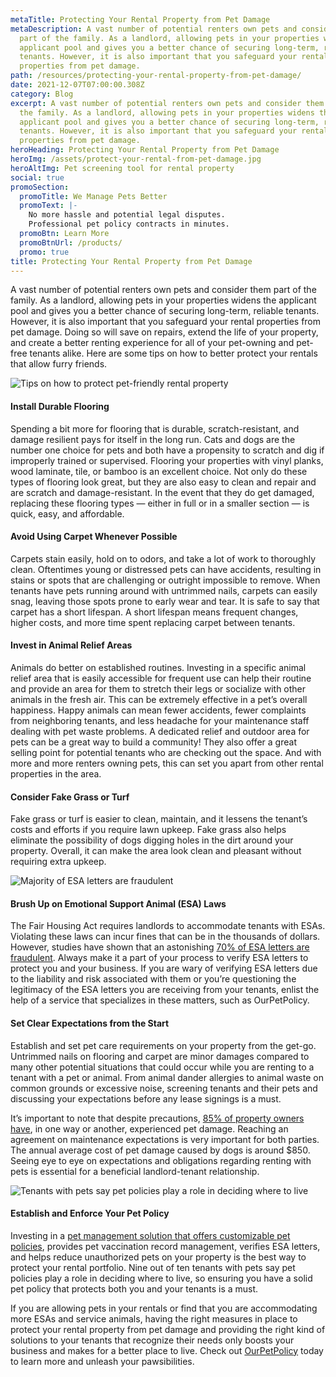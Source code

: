 ```yaml
---
metaTitle: Protecting Your Rental Property from Pet Damage
metaDescription: A vast number of potential renters own pets and consider them
  part of the family. As a landlord, allowing pets in your properties widens the
  applicant pool and gives you a better chance of securing long-term, reliable
  tenants. However, it is also important that you safeguard your rental
  properties from pet damage.
path: /resources/protecting-your-rental-property-from-pet-damage/
date: 2021-12-07T07:00:00.308Z
category: Blog
excerpt: A vast number of potential renters own pets and consider them part of
  the family. As a landlord, allowing pets in your properties widens the
  applicant pool and gives you a better chance of securing long-term, reliable
  tenants. However, it is also important that you safeguard your rental
  properties from pet damage.
heroHeading: Protecting Your Rental Property from Pet Damage
heroImg: /assets/protect-your-rental-from-pet-damage.jpg
heroAltImg: Pet screening tool for rental property
social: true
promoSection:
  promoTitle: We Manage Pets Better
  promoText: |-
    No more hassle and potential legal disputes. 
    Professional pet policy contracts in minutes.
  promoBtn: Learn More
  promoBtnUrl: /products/
  promo: true
title: Protecting Your Rental Property from Pet Damage
---
```

A vast number of potential renters own pets and consider them part of the family. As a landlord, allowing pets in your properties widens the applicant pool and gives you a better chance of securing long-term, reliable tenants. However, it is also important that you safeguard your rental properties from pet damage. Doing so will save on repairs, extend the life of your property, and create a better renting experience for all of your pet-owning and pet-free tenants alike. Here are some tips on how to better protect your rentals that allow furry friends.

![Tips on how to protect pet-friendly rental property](/assets/manage-pets-in-your-rentals.png)

#### Install Durable Flooring 

Spending a bit more for flooring that is durable, scratch-resistant, and damage resilient pays for itself in the long run. Cats and dogs are the number one choice for pets and both have a propensity to scratch and dig if improperly trained or supervised. Flooring your properties with vinyl planks, wood laminate, tile, or bamboo is an excellent choice. Not only do these types of flooring look great, but they are also easy to clean and repair and are scratch and damage-resistant. In the event that they do get damaged, replacing these flooring types — either in full or in a smaller section — is quick, easy, and affordable.

#### Avoid Using Carpet Whenever Possible

Carpets stain easily, hold on to odors, and take a lot of work to thoroughly clean. Oftentimes young or distressed pets can have accidents, resulting in stains or spots that are challenging or outright impossible to remove. When tenants have pets running around with untrimmed nails, carpets can easily snag, leaving those spots prone to early wear and tear. It is safe to say that carpet has a short lifespan. A short lifespan means frequent changes, higher costs, and more time spent replacing carpet between tenants.

#### Invest in Animal Relief Areas

Animals do better on established routines. Investing in a specific animal relief area that is easily accessible for frequent use can help their routine and provide an area for them to stretch their legs or socialize with other animals in the fresh air. This can be extremely effective in a pet’s overall happiness. Happy animals can mean fewer accidents, fewer complaints from neighboring tenants, and less headache for your maintenance staff dealing with pet waste problems. A dedicated relief and outdoor area for pets can be a great way to build a community! They also offer a great selling point for potential tenants who are checking out the space. And with more and more renters owning pets, this can set you apart from other rental properties in the area.

#### Consider Fake Grass or Turf

Fake grass or turf is easier to clean, maintain, and it lessens the tenant’s costs and efforts if you require lawn upkeep. Fake grass also helps eliminate the possibility of dogs digging holes in the dirt around your property. Overall, it can make the area look clean and pleasant without requiring extra upkeep.

![Majority of ESA letters are fraudulent](/assets/protect-your-rental-property-from-pet-damage.png)

#### Brush Up on Emotional Support Animal (ESA) Laws

The Fair Housing Act requires landlords to accommodate tenants with ESAs. Violating these laws can incur fines that can be in the thousands of dollars. However, studies have shown that an astonishing [70% of ESA letters are fraudulent](/resources/the-landlords-guide-to-tenants-with-pets/). Always make it a part of your process to verify ESA letters to protect you and your business. If you are wary of verifying ESA letters due to the liability and risk associated with them or you’re questioning the legitimacy of the ESA letters you are receiving from your tenants, enlist the help of a service that specializes in these matters, such as OurPetPolicy.

#### Set Clear Expectations from the Start

Establish and set pet care requirements on your property from the get-go. Untrimmed nails on flooring and carpet are minor damages compared to many other potential situations that could occur while you are renting to a tenant with a pet or animal. From animal dander allergies to animal waste on common grounds or excessive noise, screening tenants and their pets and discussing your expectations before any lease signings is a must.

It’s important to note that despite precautions, [85% of property owners have](/resources/the-landlords-guide-to-tenants-with-pets/), in one way or another, experienced pet damage. Reaching an agreement on maintenance expectations is very important for both parties. The annual average cost of pet damage caused by dogs is around $850. Seeing eye to eye on expectations and obligations regarding renting with pets is essential for a beneficial landlord-tenant relationship.

![Tenants with pets say pet policies play a role in deciding where to live](/assets/protect-your-rental-property-from-pet-damage.jpeg)

#### **Establish and Enforce Your Pet Policy**

Investing in a [pet management solution that offers customizable pet policies](/resources/pet-management-platforms-are-worth-the-investment-here-is-why), provides pet vaccination record management, verifies ESA letters, and helps reduce unauthorized pets on your property is the best way to protect your rental portfolio. Nine out of ten tenants with pets say pet policies play a role in deciding where to live, so ensuring you have a solid pet policy that protects both you and your tenants is a must.

If you are allowing pets in your rentals or find that you are accommodating more ESAs and service animals, having the right measures in place to protect your rental property from pet damage and providing the right kind of solutions to your tenants that recognize their needs only boosts your business and makes for a better place to live. Check out [OurPetPolicy](/products) today to learn more and unleash your pawsibilities.